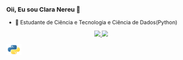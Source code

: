 ### Oii, Eu sou Clara Nereu 👋

- 🌱 Estudante de Ciência e Tecnologia e Ciência de Dados(Python)

<div align="center">
  <a href="https://github.com/Claranereu">
  <img height="180em" src="https://github-readme-stats.vercel.app/api?username=Claranereu&show_icons=true&theme=dracula&include_all_commits=true&count_private=true"/>
  <img height="180em" src="https://github-readme-stats.vercel.app/api/top-langs/?username=Claranereu&layout=compact&langs_count=7&theme=dracula"/>
</div>
<div style="display: inline_block"><br>    
    <img align="center" alt="Clara-Python" height="30" width="40" src="https://raw.githubusercontent.com/devicons/devicon/master/icons/python/python-original.svg">
